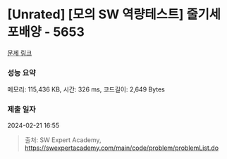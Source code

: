 # [Unrated] [모의 SW 역량테스트] 줄기세포배양 - 5653 

[문제 링크](https://swexpertacademy.com/main/code/problem/problemDetail.do?contestProbId=AWXRJ8EKe48DFAUo) 

### 성능 요약

메모리: 115,436 KB, 시간: 326 ms, 코드길이: 2,649 Bytes

### 제출 일자

2024-02-21 16:55



> 출처: SW Expert Academy, https://swexpertacademy.com/main/code/problem/problemList.do